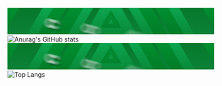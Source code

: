 ![header](standard.gif)
![Anurag's GitHub stats](https://github-readme-stats.vercel.app/api?username=combat845alt&layout=compact&theme=chartreuse-dark)
![header](standard.gif)
![Top Langs](https://github-readme-stats.vercel.app/api/top-langs/?username=combat845alt&theme=chartreuse-dark)

